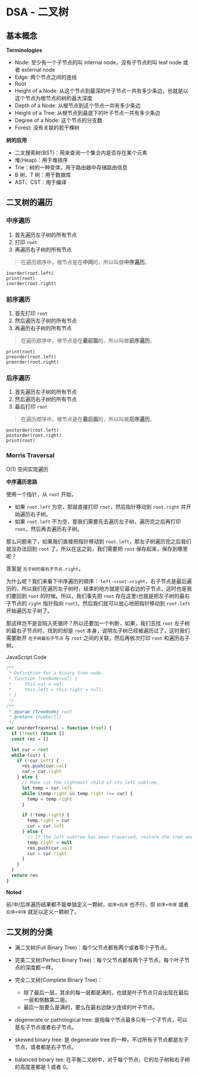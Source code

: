 # DSA - 二叉树

## 基本概念

**Terminologies**

- Node: 至少有一个子节点的叫 internal node，没有子节点的叫 leaf node 或者 external node
- Edge: 两个节点之间的连线
- Root
- Height of a Node: 从这个节点到最深的叶子节点一共有多少条边，也就是以这个节点为根节点的树的最大深度
- Depth of a Node: 从根节点到这个节点一共有多少条边
- Height of a Tree: 从根节点到最底下的叶子节点一共有多少条边
- Degree of a Node: 这个节点的分支数
- Forest: 没有关联的若干棵树

**树的应用**

- 二叉搜索树(BST)：用来查询一个集合内是否存在某个元素
- 堆(Heap)：用于堆排序
- Trie：树的一种变体，用于路由器中存储路由信息
- B 树、T 树：用于数据库
- AST、CST：用于编译

## 二叉树的遍历

### 中序遍历

1. 首先遍历左子树的所有节点
2. 打印 `root`
3. 再遍历右子树的所有节点

> 在遍历顺序中，根节点是在**中间**的，所以叫做**中序遍历**。

```
inorder(root.left)
print(root)
inorder(root.right)
```

### 前序遍历

1. 首先打印 `root`
2. 然后遍历左子树的所有节点
3. 再遍历右子树的所有节点

> 在遍历顺序中，根节点是在**最前面**的，所以叫做**前序遍历**。

```
print(root)
preorder(root.left)
preorder(root.right)
```

### 后序遍历

1. 首先遍历左子树的所有节点
2. 然后遍历右子树的所有节点
3. 最后打印 `root`

> 在遍历顺序中，根节点是在**最后面**的，所以叫做**后序遍历**。

```
postorder(root.left)
postorder(root.right)
print(root)
```

### Morris Traversal

O(1) 空间实现遍历

**中序遍历思路**

使用一个指针，从 `root` 开始，

- 如果 `root.left` 为空，那就直接打印 `root`，然后指针移动到 `root.right` 并开始遍历右子树。
- 如果 `root.left` 不为空，那我们需要先去遍历左子树，遍历完之后再打印 `root`，然后再去遍历右子树。

那么问题来了，如果我们直接把指针移动到 `root.left`，那左子树遍历完之后我们就没办法回到 `root` 了，所以在这之前，我们需要把 `root` 保存起来，保存到哪里呢？

答案是 `左子树的最右子节点.right`。

为什么呢？我们来看下中序遍历的顺序： `left->root->right`，右子节点是最后遍历的，所以我们在遍历左子树时，结束的地方就是它最右边的子节点，这时也是我们要回到 `root` 的时候。所以，我们事先把 `root` 存在这里(也就是把左子树的最右子节点的 `right` 指针指向 `root`)，然后我们就可以放心地把指针移动到 `root.left` 开始遍历左子树了。

那这样岂不是会陷入死循环？所以还要加一个判断，如果，我们去找 `root` 左子树的最右子节点时，找到的却是 `root` 本身，说明左子树已经被遍历过了，这时我们需要断开 `左子树最右子节点` 与 `root` 之间的关联，然后再依次打印 `root` 和遍历右子树。

JavaScript Code

```js
/**
 * Definition for a binary tree node.
 * function TreeNode(val) {
 *     this.val = val;
 *     this.left = this.right = null;
 * }
 */
/**
 * @param {TreeNode} root
 * @return {number[]}
 */
var inorderTraversal = function (root) {
  if (!root) return []
  const res = []

  let cur = root
  while (cur) {
    if (!cur.left) {
      res.push(cur.val)
      cur = cur.right
    } else {
      // Make cur the rightmost child of its left subtree.
      let temp = cur.left
      while (temp.right && temp.right !== cur) {
        temp = temp.right
      }

      if (!temp.right) {
        temp.right = cur
        cur = cur.left
      } else {
        // If the left subtree has been traversed, restore the tree and start traverse the right subtree
        temp.right = null
        res.push(cur.val)
        cur = cur.right
      }
    }
  }
  return res
}
```

**Noted**

前/中/后序遍历结果都不能单独定义一颗树，`前序+后序` 也不行，但 `前序+中序` 或者 `后序+中序` 就足以定义一颗树了。

## 二叉树的分类

- 满二叉树(Full Binary Tree)：每个父节点都有两个或者零个子节点。

- 完美二叉树(Perfect Binary Tree)：每个父节点都有两个子节点，每个叶子节点的深度都一样。

- 完全二叉树(Complete Binary Tree)：

  - 除了最后一层，其余的每一层都是满的，也就是叶子节点只会出现在最后一层和倒数第二层。
  - 最后一层要么是满的，要么在最右边缺少连续的叶子节点。

- degenerate or pathological tree: 是指每个节点最多只有一个子节点，可以是左子节点或者右子节点。

- skewed binary tree: 是 degenerate tree 的一种，不过所有子节点都是左子节点，或者都是右子节点。

- balanced binary tee: 在平衡二叉树中，对于每个节点，它的左子树和右子树的高度差都是 1 或者 0。
